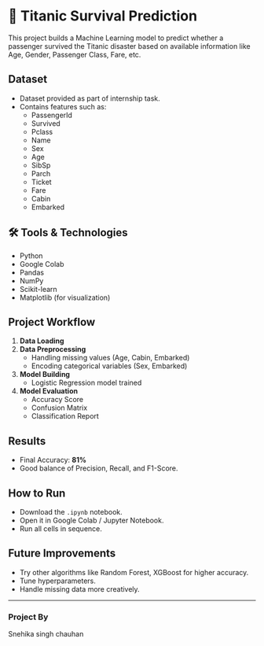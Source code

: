 # 🚢 Titanic Survival Prediction

This project builds a Machine Learning model to predict whether a passenger survived the Titanic disaster based on available information like Age, Gender, Passenger Class, Fare, etc.

##  Dataset

- Dataset provided as part of internship task.
- Contains features such as:
  - PassengerId
  - Survived
  - Pclass
  - Name
  - Sex
  - Age
  - SibSp
  - Parch
  - Ticket
  - Fare
  - Cabin
  - Embarked

## 🛠 Tools & Technologies

- Python
- Google Colab
- Pandas
- NumPy
- Scikit-learn
- Matplotlib (for visualization)

##  Project Workflow

1. **Data Loading**
2. **Data Preprocessing**
   - Handling missing values (Age, Cabin, Embarked)
   - Encoding categorical variables (Sex, Embarked)
3. **Model Building**
   - Logistic Regression model trained
4. **Model Evaluation**
   - Accuracy Score
   - Confusion Matrix
   - Classification Report

##  Results

- Final Accuracy: **81%**
- Good balance of Precision, Recall, and F1-Score.

##  How to Run

- Download the `.ipynb` notebook.
- Open it in Google Colab / Jupyter Notebook.
- Run all cells in sequence.

##  Future Improvements

- Try other algorithms like Random Forest, XGBoost for higher accuracy.
- Tune hyperparameters.
- Handle missing data more creatively.

---

###  Project By

Snehika singh chauhan


